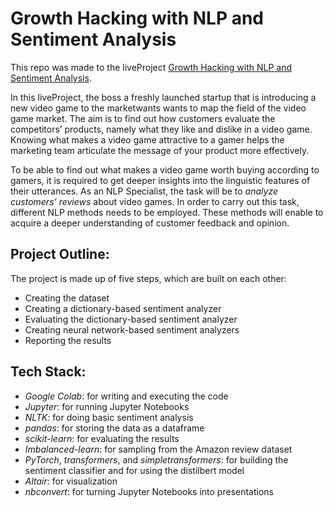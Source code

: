 # Growth Hacking with NLP and Sentiment Analysis
This repo was made to the liveProject
[Growth Hacking with NLP and Sentiment Analysis](https://liveproject.manning.com/project/136).

In this liveProject, the boss a freshly launched startup that is introducing a new video game to the marketwants wants to map the field of the video game market. The aim is to find out how customers evaluate the competitors’ products, namely what they like and dislike in a video game. Knowing what makes a video game attractive to a gamer helps the marketing team articulate the message of your product more effectively.

To be able to find out what makes a video game worth buying according to gamers, it is required to get deeper insights into the linguistic features of their utterances. As an NLP Specialist, the task will be to *analyze customers’ reviews* about video games. In order to carry out this task, different NLP methods needs to be employed. These methods will enable to acquire a deeper understanding of customer feedback and opinion.

## Project Outline:

The project is made up of five steps, which are built on each other:

* Creating the dataset
* Creating a dictionary-based sentiment analyzer
* Evaluating the dictionary-based sentiment analyzer
* Creating neural network-based sentiment analyzers
* Reporting the results

## Tech Stack:

* *Google Colab*: for writing and executing the code
* *Jupyter*: for running Jupyter Notebooks
* *NLTK*: for doing basic sentiment analysis
* *pandas*: for storing the data as a dataframe
* *scikit-learn*: for evaluating the results
* *Imbalanced-learn*: for sampling from the Amazon review dataset
* *PyTorch*, *transformers*, and *simpletransformers*: for building the sentiment classifier and for using the distilbert model
* *Altair*: for visualization
* *nbconvert*: for turning Jupyter Notebooks into presentations
